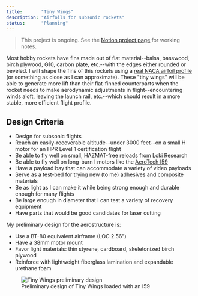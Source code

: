 ```yaml
---
title:       "Tiny Wings"
description: "Airfoils for subsonic rockets"
status:      "Planning"
---
```


> This project is ongoing. See the [Notion project page][1] for working notes.

Most hobby rockets have fins made out of flat material--balsa, basswood, birch plywood, G10, carbon plate, etc.--with the edges either rounded or beveled.
I will shape the fins of this rockets using a [real NACA airfoil profile][2] (or something as close as I can approximate).
These "tiny wings" will be able to generate more lift than their flat-finned counterparts when the rocket needs to make aerodynamic adjustments in flight--encountering winds aloft, leaving the launch rail, etc.--which should result in a more stable, more efficient flight profile.

## Design Criteria

- Design for subsonic flights
- Reach an easily-recoverable altitude--under 3000 feet--on a small H motor for an HPR Level 1 certification flight
- Be able to fly well on small, HAZMAT-free reloads from Loki Research
- Be able to fly well on long-burn I motors like the [AeroTech I59][3]
- Have a payload bay that can accommodate a variety of video payloads
- Serve as a test-bed for trying new (to me) adhesives and composite materials
- Be as light as I can make it while being strong enough and durable enough for many flights
- Be large enough in diameter that I can test a variety of recovery equipment
- Have parts that would be good candidates for laser cutting

My preliminary design for the aerostructure is:
- Use a BT-80 equivalent airframe (LOC 2.56")
- Have a 38mm motor mount
- Favor light materials: thin styrene, cardboard, skeletonized birch plywood
- Reinforce with lightweight fiberglass lamination and expandable urethane foam

<figure class="basic-frame">
  <img src="{{ "/assets/images/tiny-wings-pdr.png" | absolute_url }}" alt="Tiny Wings preliminary design" />
  <figcaption>Preliminary design of Tiny Wings loaded with an I59</figcaption>
</figure>

[1]: https://www.notion.so/rocketlabdelta/Tiny-Wings-735759a802c7463d80e9c062c92b8e26
[2]: http://www.airfoiltools.com/search/index?m%5BmaxCamber%5D=0&m%5Bsort%5D=5
[3]: https://www.thrustcurve.org/motors/AeroTech/I59WN/
